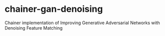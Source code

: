 # chainer-gan-denoising
Chainer implementation of Improving Generative Adversarial Networks with Denoising Feature Matching
